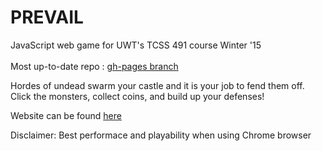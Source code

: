 # PREVAIL

JavaScript web game for UWT's TCSS 491 course Winter '15
<br><br>Most up-to-date repo : <a href="https://github.com/tedderem/TCSS491/tree/gh-pages">gh-pages branch</a>

Hordes of undead swarm your castle and it is your job to fend them off. Click the monsters, collect coins, and build up your defenses! 

Website can be found <a href="http://tedderem.github.io/TCSS491">here</a>

Disclaimer: Best performace and playability when using Chrome browser
